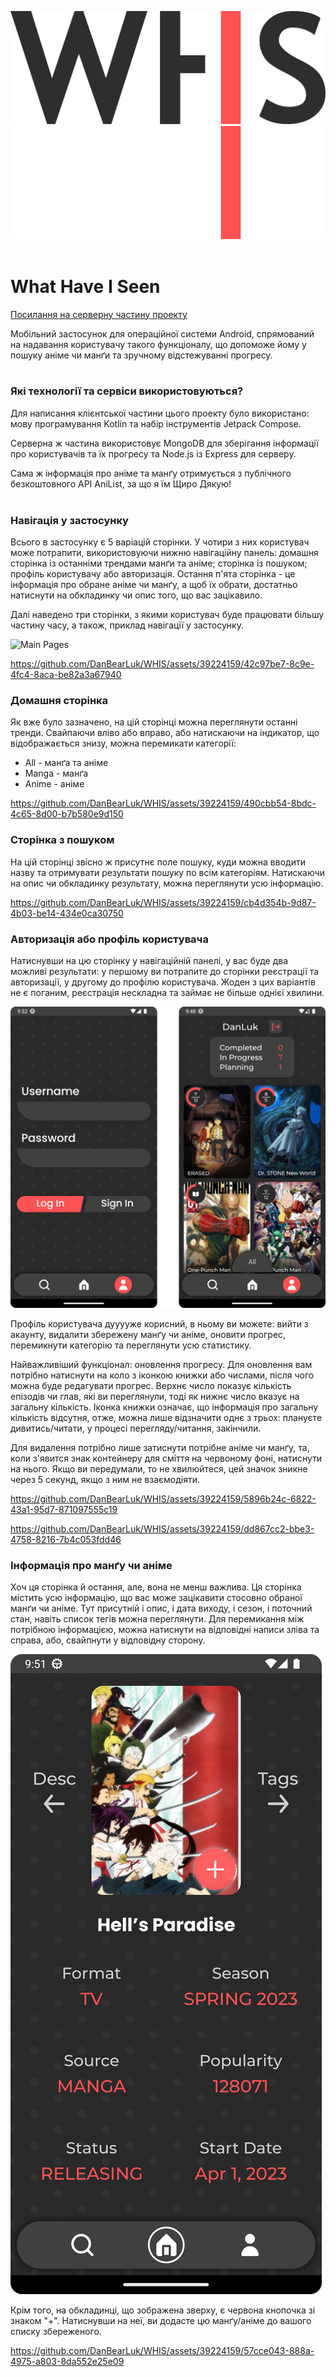 ![What Have I Seen](https://raw.githubusercontent.com/DanBearLuk/WHIS/master/media/logo(dark)@4x.png#gh-light-mode-only)
![What Have I Seen](https://raw.githubusercontent.com/DanBearLuk/WHIS/master/media/logo(light)@4x.png#gh-dark-mode-only)
<br></br>

# What Have I Seen

[Посилання на серверну частину проекту](https://github.com/DanBearLuk/WHIS_server)

Мобільний застосунок для операційної системи Android, спрямований на надавання користувачу такого функціоналу, що допоможе йому у пошуку аніме чи манґи та зручному відстежуванні прогресу. 
<br></br>
### Які технології та сервіси використовуються?

Для написання клієнтської частини цього проекту було використано: мову програмування Kotlin та набір інструментів Jetpack Compose.

Серверна ж частина використовує MongoDB для зберігання інформації про користувачів та їх прогресу та Node.js із Express для серверу.

Сама ж інформація про аніме та манґу отримується з публічного безкоштовного API AniList, за що я їм Щиро Дякую! 
<br></br>
### Навігація у застосунку

Всього в застосунку є 5 варіацій сторінки. У чотири з них користувач може потрапити, використовуючи нижню навігаційну панель: домашня сторінка із останніми трендами манґи та аніме; сторінка із пошуком; профіль користувачу або авторизація. Остання п'ята сторінка - це інформація про обране аніме чи манґу, а щоб їх обрати, достатньо натиснути на обкладинку чи опис того, що вас зацікавило.

Далі наведено три сторінки, з якими користувач буде працювати більшу частину часу, а також, приклад навігації у застосунку.

![Main Pages](https://raw.githubusercontent.com/DanBearLuk/WHIS/master/media/Pages.png)

https://github.com/DanBearLuk/WHIS/assets/39224159/42c97be7-8c9e-4fc4-8aca-be82a3a67940

### Домашня сторінка

Як вже було зазначено, на цій сторінці можна переглянути останні тренди. Свайпаючи вліво або вправо, або натискаючи на індикатор, що відображається знизу, можна перемикати категорії:
- All - манґа та аніме
- Manga - манґа
- Anime - аніме

https://github.com/DanBearLuk/WHIS/assets/39224159/490cbb54-8bdc-4c65-8d00-b7b580e9d150

### Сторінка з пошуком

На цій сторінці звісно ж присутнє поле пошуку, куди можна вводити назву та отримувати результати пошуку по всім категоріям. Натискаючи на опис чи обкладинку результату, можна переглянути усю інформацію.

https://github.com/DanBearLuk/WHIS/assets/39224159/cb4d354b-9d87-4b03-be14-434e0ca30750

### Авторизація або профіль користувача

Натиснувши на цю сторінку у навігаційній панелі, у вас буде два можливі результати: у першому ви потрапите до сторінки реєстрації та авторизації, у другому до профілю користувача. Жоден з цих варіантів не є поганим, реєстрація нескладна та займає не більше однієї хвилини.

![Profile Screens](https://raw.githubusercontent.com/DanBearLuk/WHIS/master/media/ProfileScreens.png)

Профіль користувача дууууже корисний, в ньому ви можете: вийти з акаунту, видалити збережену манґу чи аніме, оновити прогрес, перемикнути категорію та переглянути усю статистику. 

Найважливіший функціонал: оновлення прогресу. Для оновлення вам потрібно натиснути на коло з іконкою книжки або числами, після чого можна буде редагувати прогрес. Верхнє число показує кількість епізодів чи глав, які ви переглянули, тоді як нижнє число вказує на загальну кількість. Іконка книжки означає, що інформація про загальну кількість відсутня, отже, можна лише відзначити однє з трьох: плануєте дивитись/читати, у процесі перегляду/читання, закінчили.

Для видалення потрібно лише затиснути потрібне аніме чи манґу, та, коли з'явится знак контейнеру для сміття на червоному фоні, натиснути на нього. Якщо ви передумали, то не хвилюйтеся, цей значок зникне через 5 секунд, якщо з ним не взаємодіяти.

https://github.com/DanBearLuk/WHIS/assets/39224159/5896b24c-6822-43a1-95d7-871097555c19

https://github.com/DanBearLuk/WHIS/assets/39224159/dd867cc2-bbe3-4758-8216-7b4c053fdd46

### Інформація про манґу чи аніме

Хоч ця сторінка й остання, але, вона не менш важлива. Ця сторінка містить усю інформацію, що вас може зацікавити стосовно обраної манґи чи аніме. Тут присутній і опис, і дата виходу, і сезон, і поточний стан, навіть список тегів можна переглянути. Для перемикання між потрібною інформацією, можна натиснути на відповідні написи зліва та справа, або, свайпнути у відповідну сторону.

![Title Info](https://raw.githubusercontent.com/DanBearLuk/WHIS/master/media/Title.png)

Крім того, на обкладинці, що зображена зверху, є червона кнопочка зі знаком "+". Натиснувши на неї, ви додасте цю манґу/аніме до вашого списку збереженого.

https://github.com/DanBearLuk/WHIS/assets/39224159/57cce043-888a-4975-a803-8da552e25e09
